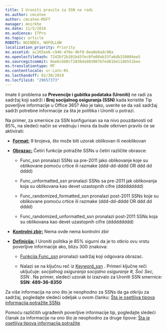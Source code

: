 ```yaml
---
title: I Uroniti pravilo za SSN ne radi
ms.author: cmcatee
author: cmcatee-MSFT
manager: mnirkhe
ms.date: 11/5/2018
ms.audience: ITPro
ms.topic: article
ROBOTS: NOINDEX, NOFOLLOW
localization_priority: Priority
ms.assetid: ac265ee6-c946-476e-9bf0-0ea0e8adc98a
ms.openlocfilehash: 7242bf2b101b45fec0fe00ab33fa6db150004ee5
ms.sourcegitcommit: 0ae6cbb8cf2836da98300767ed81b411d6551bee
ms.translationtype: MT
ms.contentlocale: sr-Latn-RS
ms.lasthandoff: 01/30/2019
ms.locfileid: "29657373"
---
```

Imate li problema sa **Prevencije i gubitka podataka (Uroniti)** ne radi za sadržaj koji sadrži i **Broj socijalnog osiguranja (SSN)** kada koristite Tip poverljive informacije u Office 365? Ako je tako, uverite se da vaš sadržaj sadrži potrebne informacije za šta je politika i Uroniti u potrazi. 
  
Na primer, za smernice za SSN konfigurisan sa na nivo pouzdanosti od 85%, na sledeći način se vrednuju i mora da bude otkriven pravilo će se aktivirati:
  
- **[Format:](https://docs.microsoft.com/office365/securitycompliance/what-the-sensitive-information-types-look-for#format-80)** 9 brojeva, što može biti uzorak oblikovan ili neoblikovan 
    
- **[Obrazac:](https://msconnect.microsoft.com/https:/docs.microsoft.com/office365/securitycompliance/what-the-sensitive-information-types-look-for#pattern-80)** Četiri funkcije potražite SSNs u četiri različite obrasce: 
    
  - Func_ssn pronalazi SSNs sa pre-2011 jako oblikovanje koje su oblikovane pomoću crtice ili razmake (ddd-dd-dddd OR ddd dd dddd)
    
  - Func_unformatted_ssn pronalazi SSNs sa pre-2011 jak oblikovanja koja su oblikovana kao devet uzastopnih cifre (ddddddddd)
    
  - Func_randomized_formatted_ssn pronalazi post-2011 SSNs koje su oblikovane pomoću crtice ili razmake (ddd-dd-dddd OR ddd dd dddd)
    
  - Func_randomized_unformatted_ssn pronalazi post-2011 SSNs koja su oblikovana kao devet uzastopnih cifre (ddddddddd)
    
- **[Kontrolni zbir:](https://docs.microsoft.com/office365/securitycompliance/what-the-sensitive-information-types-look-for#checksum-79)** Nema ovde nema kontrolni zbir 
    
- **[Definicija:](https://docs.microsoft.com/office365/securitycompliance/what-the-sensitive-information-types-look-for#definition-80)** I Uroniti politika je 85% sigurni da je to otkrio ovu vrstu poverljive informacije ako, blizu 300 znakova: 
    
  - [Funkcija Func_ssn](https://docs.microsoft.com/office365/securitycompliance/what-the-sensitive-information-types-look-for#pattern-80) pronalazi sadržaj koji odgovara obrazac. 
    
  - Nalazi se na ključnu reč iz [Keyword_ssn](https://docs.microsoft.com/office365/securitycompliance/what-the-sensitive-information-types-look-for#keyword_ssn) . Primeri ključne reči uključuje: *socijalnog osiguranja socijalno osiguranje #, Šoć Sec, SSN* . Na primer, sledeći uzorak bi izazvalo za Uroniti SSN smernice: **SSN: 489-36-8350**
    
Za više informacija na ono što je neophodno za SSNs da ga otkriju za sadržaj, pogledajte sledeći odeljak u ovom članku: [Šta je osetljiva tipova informacija potražite SSNs](https://docs.microsoft.com/office365/securitycompliance/what-the-sensitive-information-types-look-for#us-social-security-number-ssn)
  
Pomoću različitih ugrađenih poverljive informacije tip, pogledajte sledeći članak za informacije na ono što je neophodno za druge tipove: [Šta je osetljiva tipova informacija potražite](https://docs.microsoft.com/office365/securitycompliance/what-the-sensitive-information-types-look-for)
  

